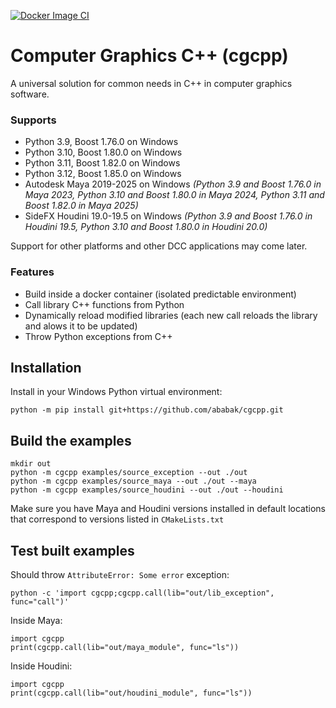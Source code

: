 [![Docker Image CI](https://github.com/ababak/cgcpp/actions/workflows/docker-image.yml/badge.svg?branch=v1.7.0)](https://github.com/ababak/cgcpp/actions/workflows/docker-image.yml)

# Computer Graphics C++ (cgcpp)
A universal solution for common needs in C++ in computer graphics software.

### Supports
- Python 3.9, Boost 1.76.0 on Windows
- Python 3.10, Boost 1.80.0 on Windows
- Python 3.11, Boost 1.82.0 on Windows
- Python 3.12, Boost 1.85.0 on Windows
- Autodesk Maya 2019-2025 on Windows *(Python 3.9 and Boost 1.76.0 in Maya 2023, Python 3.10 and Boost 1.80.0 in Maya 2024, Python 3.11 and Boost 1.82.0 in Maya 2025)*
- SideFX Houdini 19.0-19.5 on Windows *(Python 3.9 and Boost 1.76.0 in Houdini 19.5, Python 3.10 and Boost 1.80.0 in Houdini 20.0)*

Support for other platforms and other DCC applications may come later.

### Features
- Build inside a docker container (isolated predictable environment)
- Call library C++ functions from Python
- Dynamically reload modified libraries (each new call reloads the library and alows it to be updated)
- Throw Python exceptions from C++

## Installation
Install in your Windows Python virtual environment:

    python -m pip install git+https://github.com/ababak/cgcpp.git

## Build the examples

    mkdir out
    python -m cgcpp examples/source_exception --out ./out
    python -m cgcpp examples/source_maya --out ./out --maya
    python -m cgcpp examples/source_houdini --out ./out --houdini

Make sure you have Maya and Houdini versions installed in default locations that correspond to versions listed in `CMakeLists.txt`

## Test built examples
Should throw `AttributeError: Some error` exception:

    python -c 'import cgcpp;cgcpp.call(lib="out/lib_exception", func="call")'

Inside Maya:

    import cgcpp
    print(cgcpp.call(lib="out/maya_module", func="ls"))

Inside Houdini:

    import cgcpp
    print(cgcpp.call(lib="out/houdini_module", func="ls"))
